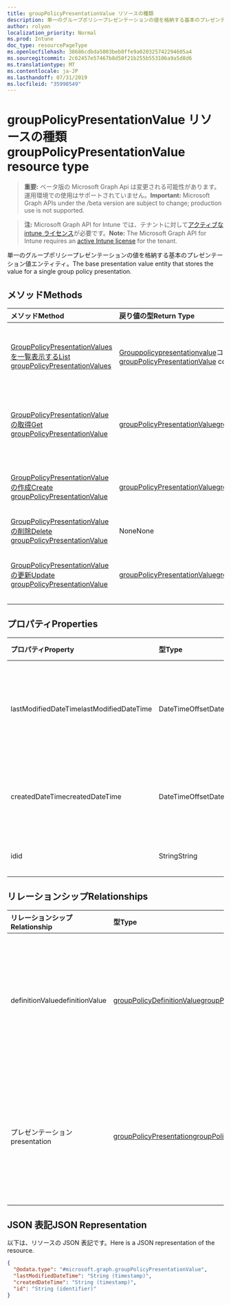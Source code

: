 ```yaml
---
title: groupPolicyPresentationValue リソースの種類
description: 単一のグループポリシープレゼンテーションの値を格納する基本のプレゼンテーション値エンティティ。
author: rolyon
localization_priority: Normal
ms.prod: Intune
doc_type: resourcePageType
ms.openlocfilehash: 38686cdbda5003beb0ffe9a020325742294605a4
ms.sourcegitcommit: 2c62457e57467b8d50f21b255b553106a9a5d8d6
ms.translationtype: MT
ms.contentlocale: ja-JP
ms.lasthandoff: 07/31/2019
ms.locfileid: "35998549"
---
```

# <a name="grouppolicypresentationvalue-resource-type"></a><span data-ttu-id="a6dba-103">groupPolicyPresentationValue リソースの種類</span><span class="sxs-lookup"><span data-stu-id="a6dba-103">groupPolicyPresentationValue resource type</span></span>

> <span data-ttu-id="a6dba-104">**重要:** ベータ版の Microsoft Graph Api は変更される可能性があります。運用環境での使用はサポートされていません。</span><span class="sxs-lookup"><span data-stu-id="a6dba-104">**Important:** Microsoft Graph APIs under the /beta version are subject to change; production use is not supported.</span></span>

> <span data-ttu-id="a6dba-105">**注:** Microsoft Graph API for Intune では、テナントに対して[アクティブな intune ライセンス](https://go.microsoft.com/fwlink/?linkid=839381)が必要です。</span><span class="sxs-lookup"><span data-stu-id="a6dba-105">**Note:** The Microsoft Graph API for Intune requires an [active Intune license](https://go.microsoft.com/fwlink/?linkid=839381) for the tenant.</span></span>

<span data-ttu-id="a6dba-106">単一のグループポリシープレゼンテーションの値を格納する基本のプレゼンテーション値エンティティ。</span><span class="sxs-lookup"><span data-stu-id="a6dba-106">The base presentation value entity that stores the value for a single group policy presentation.</span></span>

## <a name="methods"></a><span data-ttu-id="a6dba-107">メソッド</span><span class="sxs-lookup"><span data-stu-id="a6dba-107">Methods</span></span>
|<span data-ttu-id="a6dba-108">メソッド</span><span class="sxs-lookup"><span data-stu-id="a6dba-108">Method</span></span>|<span data-ttu-id="a6dba-109">戻り値の型</span><span class="sxs-lookup"><span data-stu-id="a6dba-109">Return Type</span></span>|<span data-ttu-id="a6dba-110">説明</span><span class="sxs-lookup"><span data-stu-id="a6dba-110">Description</span></span>|
|:---|:---|:---|
|[<span data-ttu-id="a6dba-111">GroupPolicyPresentationValues を一覧表示する</span><span class="sxs-lookup"><span data-stu-id="a6dba-111">List groupPolicyPresentationValues</span></span>](../api/intune-grouppolicy-grouppolicypresentationvalue-list.md)|<span data-ttu-id="a6dba-112">[Grouppolicypresentationvalue](../resources/intune-grouppolicy-grouppolicypresentationvalue.md)コレクション</span><span class="sxs-lookup"><span data-stu-id="a6dba-112">[groupPolicyPresentationValue](../resources/intune-grouppolicy-grouppolicypresentationvalue.md) collection</span></span>|<span data-ttu-id="a6dba-113">[Grouppolicypresentationvalue](../resources/intune-grouppolicy-grouppolicypresentationvalue.md)オブジェクトのプロパティとリレーションシップをリストします。</span><span class="sxs-lookup"><span data-stu-id="a6dba-113">List properties and relationships of the [groupPolicyPresentationValue](../resources/intune-grouppolicy-grouppolicypresentationvalue.md) objects.</span></span>|
|[<span data-ttu-id="a6dba-114">GroupPolicyPresentationValue の取得</span><span class="sxs-lookup"><span data-stu-id="a6dba-114">Get groupPolicyPresentationValue</span></span>](../api/intune-grouppolicy-grouppolicypresentationvalue-get.md)|[<span data-ttu-id="a6dba-115">groupPolicyPresentationValue</span><span class="sxs-lookup"><span data-stu-id="a6dba-115">groupPolicyPresentationValue</span></span>](../resources/intune-grouppolicy-grouppolicypresentationvalue.md)|<span data-ttu-id="a6dba-116">[Grouppolicypresentationvalue](../resources/intune-grouppolicy-grouppolicypresentationvalue.md)オブジェクトのプロパティとリレーションシップを読み取ります。</span><span class="sxs-lookup"><span data-stu-id="a6dba-116">Read properties and relationships of the [groupPolicyPresentationValue](../resources/intune-grouppolicy-grouppolicypresentationvalue.md) object.</span></span>|
|[<span data-ttu-id="a6dba-117">GroupPolicyPresentationValue の作成</span><span class="sxs-lookup"><span data-stu-id="a6dba-117">Create groupPolicyPresentationValue</span></span>](../api/intune-grouppolicy-grouppolicypresentationvalue-create.md)|[<span data-ttu-id="a6dba-118">groupPolicyPresentationValue</span><span class="sxs-lookup"><span data-stu-id="a6dba-118">groupPolicyPresentationValue</span></span>](../resources/intune-grouppolicy-grouppolicypresentationvalue.md)|<span data-ttu-id="a6dba-119">新しい[Grouppolicypresentationvalue](../resources/intune-grouppolicy-grouppolicypresentationvalue.md)オブジェクトを作成します。</span><span class="sxs-lookup"><span data-stu-id="a6dba-119">Create a new [groupPolicyPresentationValue](../resources/intune-grouppolicy-grouppolicypresentationvalue.md) object.</span></span>|
|[<span data-ttu-id="a6dba-120">GroupPolicyPresentationValue の削除</span><span class="sxs-lookup"><span data-stu-id="a6dba-120">Delete groupPolicyPresentationValue</span></span>](../api/intune-grouppolicy-grouppolicypresentationvalue-delete.md)|<span data-ttu-id="a6dba-121">None</span><span class="sxs-lookup"><span data-stu-id="a6dba-121">None</span></span>|<span data-ttu-id="a6dba-122">[Grouppolicypresentationvalue](../resources/intune-grouppolicy-grouppolicypresentationvalue.md)を削除します。</span><span class="sxs-lookup"><span data-stu-id="a6dba-122">Deletes a [groupPolicyPresentationValue](../resources/intune-grouppolicy-grouppolicypresentationvalue.md).</span></span>|
|[<span data-ttu-id="a6dba-123">GroupPolicyPresentationValue の更新</span><span class="sxs-lookup"><span data-stu-id="a6dba-123">Update groupPolicyPresentationValue</span></span>](../api/intune-grouppolicy-grouppolicypresentationvalue-update.md)|[<span data-ttu-id="a6dba-124">groupPolicyPresentationValue</span><span class="sxs-lookup"><span data-stu-id="a6dba-124">groupPolicyPresentationValue</span></span>](../resources/intune-grouppolicy-grouppolicypresentationvalue.md)|<span data-ttu-id="a6dba-125">[Grouppolicypresentationvalue](../resources/intune-grouppolicy-grouppolicypresentationvalue.md)オブジェクトのプロパティを更新します。</span><span class="sxs-lookup"><span data-stu-id="a6dba-125">Update the properties of a [groupPolicyPresentationValue](../resources/intune-grouppolicy-grouppolicypresentationvalue.md) object.</span></span>|

## <a name="properties"></a><span data-ttu-id="a6dba-126">プロパティ</span><span class="sxs-lookup"><span data-stu-id="a6dba-126">Properties</span></span>
|<span data-ttu-id="a6dba-127">プロパティ</span><span class="sxs-lookup"><span data-stu-id="a6dba-127">Property</span></span>|<span data-ttu-id="a6dba-128">型</span><span class="sxs-lookup"><span data-stu-id="a6dba-128">Type</span></span>|<span data-ttu-id="a6dba-129">説明</span><span class="sxs-lookup"><span data-stu-id="a6dba-129">Description</span></span>|
|:---|:---|:---|
|<span data-ttu-id="a6dba-130">lastModifiedDateTime</span><span class="sxs-lookup"><span data-stu-id="a6dba-130">lastModifiedDateTime</span></span>|<span data-ttu-id="a6dba-131">DateTimeOffset</span><span class="sxs-lookup"><span data-stu-id="a6dba-131">DateTimeOffset</span></span>|<span data-ttu-id="a6dba-132">オブジェクトが最後に変更された日付と時刻。</span><span class="sxs-lookup"><span data-stu-id="a6dba-132">The date and time the object was last modified.</span></span>|
|<span data-ttu-id="a6dba-133">createdDateTime</span><span class="sxs-lookup"><span data-stu-id="a6dba-133">createdDateTime</span></span>|<span data-ttu-id="a6dba-134">DateTimeOffset</span><span class="sxs-lookup"><span data-stu-id="a6dba-134">DateTimeOffset</span></span>|<span data-ttu-id="a6dba-135">オブジェクトが作成された日付と時刻。</span><span class="sxs-lookup"><span data-stu-id="a6dba-135">The date and time the object was created.</span></span>|
|<span data-ttu-id="a6dba-136">id</span><span class="sxs-lookup"><span data-stu-id="a6dba-136">id</span></span>|<span data-ttu-id="a6dba-137">String</span><span class="sxs-lookup"><span data-stu-id="a6dba-137">String</span></span>|<span data-ttu-id="a6dba-138">エンティティのキー。</span><span class="sxs-lookup"><span data-stu-id="a6dba-138">Key of the entity.</span></span>|

## <a name="relationships"></a><span data-ttu-id="a6dba-139">リレーションシップ</span><span class="sxs-lookup"><span data-stu-id="a6dba-139">Relationships</span></span>
|<span data-ttu-id="a6dba-140">リレーションシップ</span><span class="sxs-lookup"><span data-stu-id="a6dba-140">Relationship</span></span>|<span data-ttu-id="a6dba-141">型</span><span class="sxs-lookup"><span data-stu-id="a6dba-141">Type</span></span>|<span data-ttu-id="a6dba-142">説明</span><span class="sxs-lookup"><span data-stu-id="a6dba-142">Description</span></span>|
|:---|:---|:---|
|<span data-ttu-id="a6dba-143">definitionValue</span><span class="sxs-lookup"><span data-stu-id="a6dba-143">definitionValue</span></span>|[<span data-ttu-id="a6dba-144">groupPolicyDefinitionValue</span><span class="sxs-lookup"><span data-stu-id="a6dba-144">groupPolicyDefinitionValue</span></span>](../resources/intune-grouppolicy-grouppolicydefinitionvalue.md)|<span data-ttu-id="a6dba-145">プレゼンテーション値に関連付けられているグループポリシー定義の値。</span><span class="sxs-lookup"><span data-stu-id="a6dba-145">The group policy definition value associated with the presentation value.</span></span>|
|<span data-ttu-id="a6dba-146">プレゼンテーション</span><span class="sxs-lookup"><span data-stu-id="a6dba-146">presentation</span></span>|[<span data-ttu-id="a6dba-147">groupPolicyPresentation</span><span class="sxs-lookup"><span data-stu-id="a6dba-147">groupPolicyPresentation</span></span>](../resources/intune-grouppolicy-grouppolicypresentation.md)|<span data-ttu-id="a6dba-148">プレゼンテーション値に関連付けられたグループポリシーのプレゼンテーション。</span><span class="sxs-lookup"><span data-stu-id="a6dba-148">The group policy presentation associated with the presentation value.</span></span>|

## <a name="json-representation"></a><span data-ttu-id="a6dba-149">JSON 表記</span><span class="sxs-lookup"><span data-stu-id="a6dba-149">JSON Representation</span></span>
<span data-ttu-id="a6dba-150">以下は、リソースの JSON 表記です。</span><span class="sxs-lookup"><span data-stu-id="a6dba-150">Here is a JSON representation of the resource.</span></span>
<!-- {
  "blockType": "resource",
  "keyProperty": "id",
  "@odata.type": "microsoft.graph.groupPolicyPresentationValue"
}
-->
``` json
{
  "@odata.type": "#microsoft.graph.groupPolicyPresentationValue",
  "lastModifiedDateTime": "String (timestamp)",
  "createdDateTime": "String (timestamp)",
  "id": "String (identifier)"
}
```





